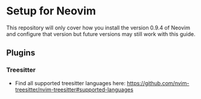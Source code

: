 # Setup for Neovim

This repository will only cover how you install the version 0.9.4 of Neovim and configure that version but future versions may still work with this guide.

## Plugins

### Treesitter

- Find all supported treesitter languages here:
  https://github.com/nvim-treesitter/nvim-treesitter#supported-languages
